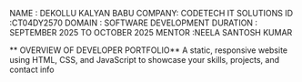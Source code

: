 NAME : DEKOLLU KALYAN BABU 
COMPANY: CODETECH IT SOLUTIONS
ID :CT04DY2570
DOMAIN : SOFTWARE DEVELOPMENT 
DURATION : SEPTEMBER 2025 TO OCTOBER 2025
MENTOR :NEELA SANTOSH KUMAR 

  ** OVERVIEW OF DEVELOPER PORTFOLIO**
  A static, responsive website using HTML, CSS, and JavaScript to showcase your skills, projects, and contact info
